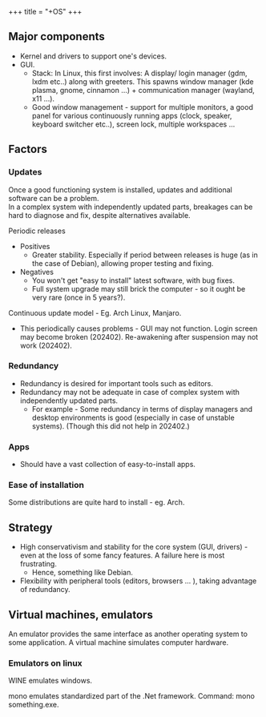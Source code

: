 +++
title = "+OS"
+++

## Major components
- Kernel and drivers to support one's devices.
- GUI. 
  - Stack: In Linux, this first involves: A display/ login manager (gdm, lxdm etc..) along with greeters. This spawns window manager (kde plasma, gnome, cinnamon ...) + communication manager (wayland, x11 ...).
  - Good window management - support for multiple monitors, a good panel for various continuously running apps (clock, speaker, keyboard switcher etc..), screen lock, multiple workspaces ...


## Factors
### Updates
Once a good functioning system is installed, updates and additional software can be a problem.  
In a complex system with independently updated parts, breakages can be hard to diagnose and fix, despite alternatives available.

Periodic releases

- Positives
  - Greater stability. Especially if period between releases is huge (as in the case of Debian), allowing proper testing and fixing. 
- Negatives
  - You won't get "easy to install" latest software, with bug fixes.
  - Full system upgrade may still brick the computer - so it ought be very rare (once in 5 years?).

Continuous update model - Eg. Arch Linux, Manjaro.

- This periodically causes problems - GUI may not function. Login screen may become broken (202402). Re-awakening after suspension may not work (202402). 

### Redundancy
- Redundancy is desired for important tools such as editors.
- Redundancy may not be adequate in case of complex system with independently updated parts.
  - For example - Some redundancy in terms of display managers and desktop environments is good (especially in case of unstable systems). (Though this did not help in 202402.)
 
### Apps
- Should have a vast collection of easy-to-install apps.

### Ease of installation
Some distributions are quite hard to install - eg. Arch.

## Strategy
- High conservativism and stability for the core system (GUI, drivers) - even at the loss of some fancy features. A failure here is most frustrating.
  - Hence, something like Debian.
- Flexibility with peripheral tools (editors, browsers ... ), taking advantage of redundancy.


## Virtual machines, emulators
An emulator provides the same interface as another operating system to some application. A virtual machine simulates computer hardware.

### Emulators on linux
WINE emulates windows.

mono emulates standardized part of the .Net framework. Command: mono something.exe.

